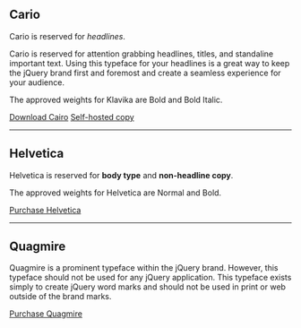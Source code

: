 <script>{
	"title": "Typography",
	"subtitle": "Typography is important for getting your message across. We've created a library of typefaces with their proper uses to create a seamless interaction and presentation to your audience."
}</script>

## Cario

<p class="h-h1-size">Cario is reserved for <em>headlines</em>.</p>

Cario is reserved for attention grabbing headlines, titles, and standaline important text. Using this typeface for your headlines is a great way to keep the jQuery brand first and foremost and create a seamless experience for your audience.

The approved weights for Klavika are Bold and Bold Italic.

<a href="https://github.com/Gue3bara/Cairo" class="button">Download Cairo</a>
<a href="https://github.com/jquery/jquery-wp-content/tree/30f3cab5b5c1b207ac0a022802f5ed4cf8b98db5/themes/jquery/lib/Cairo" class="button">Self-hosted copy</a>

-------

## Helvetica

Helvetica is reserved for **body type** and **non-headline copy**.

The approved weights for Helvetica are Normal and Bold.

<a href="http://www.linotype.com/526/Helvetica-family.html" class="button">Purchase Helvetica</a>

-------

## Quagmire

Quagmire is a prominent typeface within the jQuery brand. However, this typeface should not be used for any jQuery application. This typeface exists simply to create jQuery word marks and should not be used in print or web outside of the brand marks.

<a href="http://www.linotype.com/452743/Quagmire-family.html" class="button">Purchase Quagmire</a>
